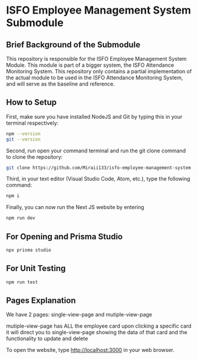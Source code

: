 # ISFO Employee Management System Submodule

## Brief Background of the Submodule

This repository is responsible for the ISFO Employee Management System Module. This module is part of a bigger system, the ISFO Attendance Monitoring System. This repository only contains a partial implementation of the actual module to be used in the ISFO Attendance Monitoring System, and will serve as the baseline and reference.

## How to Setup

First, make sure you have installed NodeJS and Git by typing this in your terminal respectively:

```bash
npm --version
git --version
```

Second, run open your command terminal and run the git clone command to clone the repository:

```bash
git clone https://github.com/Miraii133/isfo-employee-management-system.git
```

Third, in your text editor (Visual Studio Code, Atom, etc.), type the following command:

```bash
npm i
```

Finally, you can now run the Next JS website by entering

```bash
npm run dev

```

## For Opening and Prisma Studio

```bash
npx prisma studio
```

## For Unit Testing

```bash
npm run test
```

## Pages Explanation

We have 2 pages:
single-view-page and mutiple-view-page

mutiple-view-page has ALL the employee card upon clicking a specific card it will direct you to single-view-page showing the data of that card and the functionality to update and delete

To open the website, type [http://localhost:3000](http://localhost:3000) in your web browser.
